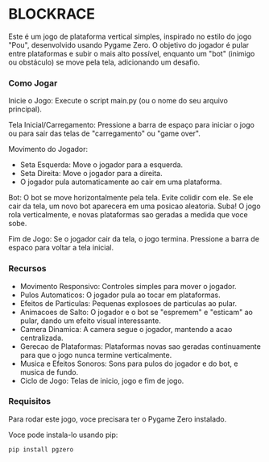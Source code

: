 # BLOCKRACE
Este é um jogo de plataforma vertical simples, inspirado no estilo do jogo "Pou", desenvolvido usando Pygame Zero. O objetivo do jogador é pular entre plataformas e subir o mais alto possível, enquanto um "bot" (inimigo ou obstáculo) se move pela tela, adicionando um desafio.

### Como Jogar

Inicie o Jogo: Execute o script main.py (ou o nome do seu arquivo principal).

Tela Inicial/Carregamento: Pressione a barra de espaço para iniciar o jogo ou para sair das telas de "carregamento" ou "game over".

Movimento do Jogador:
  - Seta Esquerda: Move o jogador para a esquerda.
  - Seta Direita: Move o jogador para a direita.
  - O jogador pula automaticamente ao cair em uma plataforma.

Bot: O bot se move horizontalmente pela tela. Evite colidir com ele. Se ele cair da tela, um novo bot aparecera em uma posicao aleatoria.
Suba! O jogo rola verticalmente, e novas plataformas sao geradas a medida que voce sobe.

Fim de Jogo: Se o jogador cair da tela, o jogo termina. Pressione a barra de espaco para voltar a tela inicial.

### Recursos

   - Movimento Responsivo: Controles simples para mover o jogador.
   - Pulos Automaticos: O jogador pula ao tocar em plataformas.
   - Efeitos de Particulas: Pequenas explosoes de particulas ao pular.
   - Animacoes de Salto: O jogador e o bot se "espremem" e "esticam" ao pular, dando um efeito visual interessante.
   - Camera Dinamica: A camera segue o jogador, mantendo a acao centralizada.
   - Gerecao de Plataformas: Plataformas novas sao geradas continuamente para que o jogo nunca termine verticalmente.
   - Musica e Efeitos Sonoros: Sons para pulos do jogador e do bot, e musica de fundo.
   - Ciclo de Jogo: Telas de inicio, jogo e fim de jogo.

### Requisitos

Para rodar este jogo, voce precisara ter o Pygame Zero instalado.

Voce pode instala-lo usando pip:

    pip install pgzero

